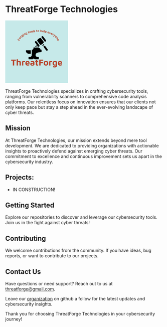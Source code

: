# ThreatForge Technologies

![ThreatForge Logo](logo1.png)

ThreatForge Technologies specializes in crafting  cybersecurity tools, ranging from vulnerability scanners to comprehensive code analysis platforms. Our relentless focus on innovation ensures that our clients not only keep pace but stay a step ahead in the ever-evolving landscape of cyber threats.

## Mission

At ThreatForge Technologies, our mission extends beyond mere tool development. We are dedicated to providing organizations with actionable insights to proactively defend against emerging cyber threats. Our commitment to excellence and continuous improvement sets us apart in the cybersecurity industry.

## Projects:

- IN CONSTRUCTION!


## Getting Started

Explore our repositories to discover and leverage our cybersecurity tools. Join us in the fight against cyber threats!

## Contributing

We welcome contributions from the community. If you have ideas, bug reports, or want to contribute to our projects.

## Contact Us

Have questions or need support? Reach out to us at [threatforge@gmail.com](mailto:threatforge@gmail.com).

Leave our [organization](github.com/ThreatForge) on github a follow for the latest updates and cybersecurity insights.

Thank you for choosing ThreatForge Technologies in your cybersecurity journey!

